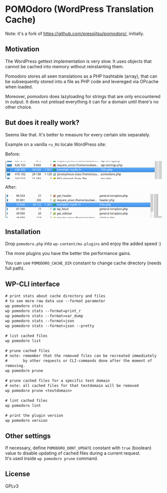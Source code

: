# POMOdoro (WordPress Translation Cache)

Note: it's a fork of https://github.com/pressjitsu/pomodoro/, initially.

## Motivation

The WordPress gettext implementation is very slow. It uses objects that
cannot be cached into memory without reinstanting them.

Pomodoro stores all seen translations as a PHP hashtable (array), that can be
subsequently stored into a file as PHP code and levereged via OPcache when loaded.

Moreover, pomodoro does lazyloading for strings that are only encountered in output.
It does not preload everything it can for a domain until there's no other choice.

## But does it really work?

Seems like that. It's better to measure for every certain site separately.

Example on a vanilla `ru_RU` locale WordPress site:

Before:

![Before](https://raw.githubusercontent.com/versusbassz/pomodoro/main/assets/before.png)

After:

![After](https://raw.githubusercontent.com/versusbassz/pomodoro/main/assets/after.png)

## Installation

Drop `pomodoro.php` into `wp-content/mu-plugins` and enjoy the added speed :)

The more plugins you have the better the performance gains.

You can use `POMODORO_CACHE_DIR` constant to change cache directory (needs full path).

## WP-CLI interface
```shell
# print stats about cache directory and files
# to see more raw data use --format parameter
wp pomodoro stats
wp pomodoro stats --format=print_r
wp pomodoro stats --format=var_dump
wp pomodoro stats --format=json
wp pomodoro stats --format=json --pretty

# list cached files
wp pomodoro list

# prune cached files
# note: remember that the removed files can be recreated immediately 
#       by other requests or CLI-commands done after the moment of removing.
wp pomodoro prune

# prune cached files for a specific text domain
# note: all cached files for that textdomain will be removed
wp pomodoro prune <textdomain>

# lint cached files
wp pomodoro lint

# print the plugin version
wp pomodoro version
```

## Other settings
If necessary, define `POMODORO_DONT_UPDATE` constant with `true` (boolean) value
to disable updating of cached files during a current request.  
It's used inside `wp pomodoro prune` command.

## License

GPLv3
